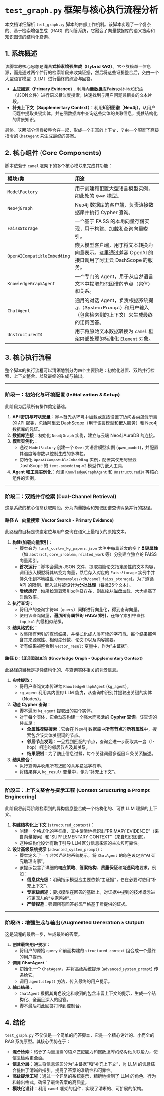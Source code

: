 # `test_graph.py` 框架与核心执行流程分析

本文档详细解析 `test_graph.py` 脚本的内部工作机制。该脚本实现了一个复杂的、基于检索增强生成（RAG）的问答系统，它融合了向量数据库的语义搜索和知识图谱的结构化查询。

## 1. 系统概述

该脚本的核心思想是**混合式检索增强生成（Hybrid RAG）**。它不依赖单一信息源，而是通过两个并行的检索阶段来收集证据，然后将这些证据整合后，交由一个大型语言模型（LLM）进行最终的综合与回答。

- **主证据源（Primary Evidence）**：利用**向量数据库Faiss**对本地知识库（JSON文件）进行语义相似度搜索，快速找到与用户问题最相关的文本片段。
- **补充上下文（Supplementary Context）**：利用**知识图谱（Neo4j）**，从用户问题中提取关键实体，并在图数据库中查询这些实体的关联信息，提供结构化的背景知识。

最终，这两部分信息被整合在一起，形成一个丰富的上下文，交由一个配置了高级指令的 `ChatAgent` 来生成最终的答案。

## 2. 核心组件 (Core Components)

脚本依赖于 `camel` 框架下的多个核心模块来完成其功能：

| 模块/类 | 用途 |
| :--- | :--- |
| `ModelFactory` | 用于创建和配置大型语言模型实例，如此处的 `Qwen` 模型。 |
| `Neo4jGraph` | Neo4j 数据库的客户端，负责连接数据库并执行 Cypher 查询。 |
| `FaissStorage` | 一个基于 FAISS 的本地向量存储实现，用于构建、加载和查询向量索引。 |
| `OpenAICompatibleEmbedding` | 嵌入模型客户端，用于将文本转换为向量表示。这里通过兼容 OpenAI 的接口调用了阿里云 DashScope 的服务。 |
| `KnowledgeGraphAgent` | 一个专门的 Agent，用于从自然语言文本中提取知识图谱的节点（实体）和关系。 |
| `ChatAgent` | 通用的对话 Agent，负责根据系统提示（System Prompt）和用户输入（包含检索到的上下文）来生成最终的连贯回答。 |
| `UnstructuredIO` | 用于将原始文本数据转换为 `camel` 框架内部处理的标准化 `Element` 对象。 |

## 3. 核心执行流程

整个脚本的执行流程可以清晰地划分为四个主要阶段：初始化设置、双路并行检索、上下文整合、以及最终的生成与输出。



---

### **阶段一：初始化与环境配置 (Initialization & Setup)**

此阶段为后续所有操作奠定基础。

1.  **API 密钥与环境变量**：脚本首先从环境中加载或直接设置了访问各类服务所需的 API 密钥，包括阿里云 DashScope（用于语言模型和嵌入服务）和 Neo4j 数据库的凭证。
2.  **数据库连接**：初始化 `Neo4jGraph` 实例，建立与云端 Neo4j AuraDB 的连接。
3.  **模型实例化**：
    *   通过 `ModelFactory` 创建一个 `Qwen` 大语言模型实例 (`qwen_model`)，并配置其温度等参数以控制生成的多样性。
    *   初始化 `OpenAICompatibleEmbedding` 实例，配置其使用阿里云 DashScope 的 `text-embedding-v2` 模型作为嵌入工具。
4.  **Agent 和工具实例化**：创建 `KnowledgeGraphAgent` 和 `UnstructuredIO` 等核心组件的实例。

---

### **阶段二：双路并行检索 (Dual-Channel Retrieval)**

这是系统的核心信息获取阶段，分为向量搜索和知识图谱查询两条并行的路径。

#### **路径 A：向量搜索 (Vector Search - Primary Evidence)**

此路径的目标是快速定位与用户查询在语义上最相关的原始文本。

1.  **构建/加载向量索引**：
    *   脚本会为 `final_custom_kg_papers.json` 文件中每篇论文的多个**关键属性**（如 `abstract`, `core_problem`, `related_work` 等）分别建立独立的 FAISS 向量索引。
    *   **首次运行**：脚本会遍历 JSON 文件，提取每篇论文指定属性的文本内容，调用嵌入模型将其转换为向量，然后存入对应的 `FaissStorage` 实例中并持久化到本地磁盘 (`Myexamples/vdb/camel_faiss_storage`)。为了遵循 API 的限制，嵌入过程被设计为**分批处理**（每批25个文本）。
    *   **后续运行**：如果检测到索引文件已存在，则直接从磁盘加载，大大提高了启动效率。
2.  **执行查询**：
    *   将用户的查询字符串（`query`）同样进行向量化，得到查询向量。
    *   使用该查询向量，**遍历所有属性的 FAISS 索引**，在每个索引中查找 `top_k=1` 的最相似结果。
3.  **结果格式化**：
    *   收集所有索引的查询结果，并格式化成人类可读的字符串。每个结果都包含其来源属性、相似度分数、论文ID以及内容摘要。
    *   所有结果被整合到 `vector_result` 变量中，作为“主证据”。

#### **路径 B：知识图谱查询 (Knowledge Graph - Supplementary Context)**

此路径的目标是提供结构化的、与查询实体相关的背景信息。

1.  **实体提取**：
    *   将用户查询文本传递给 `KnowledgeGraphAgent` (`kg_agent`)。
    *   `kg_agent` 利用其内置的 LLM 能力，从查询中识别并提取出关键的实体（Nodes）。
2.  **动态 Cypher 查询**：
    *   脚本遍历 `kg_agent` 提取出的每个实体。
    *   对于每个实体，它会动态构建一个强大而灵活的 **Cypher 查询**。该查询的特点是：
        *   **全属性模糊搜索**：它会在 Neo4j 数据库中**所有节点**的**所有属性**中，搜索包含该实体关键词的节点。
        *   **邻居节点发现**：一旦找到匹配的节点，查询会进一步获取其一度（1-hop）相连的邻居节点及其关系。
        *   **结果限制**：为了防止信息过载，每个关键词最多返回 5 条关系描述。
3.  **结果整合**：
    *   执行查询并收集所有返回的关系描述字符串。
    *   将结果存入 `kg_result` 变量中，作为“补充上下文”。

---

### **阶段三：上下文整合与提示工程 (Context Structuring & Prompt Engineering)**

此阶段将前两阶段检索到的异构信息整合成一个结构化的、可供 LLM 理解的上下文。

1.  **构建结构化上下文** (`structured_context`)：
    *   创建一个格式化的字符串，其中清晰地标识出“PRIMARY EVIDENCE”（来自向量搜索）和“SUPPLEMENTARY CONTEXT”（来自知识图谱）。
    *   这种结构化设计有助于引导 LLM 区分信息来源的主次和可靠性。
2.  **设计高级系统提示** (`advanced_system_prompt`)：
    *   脚本定义了一个非常详尽的系统提示，将 `ChatAgent` 的角色设定为“AI 研究助理专家”。
    *   该提示包含了详细的**响应策略**、**答案结构**、**质量保证**和**沟通风格**要求，例如：
        *   **信息优先级**：明确指示模型应主要依赖“主证据”，仅在必要时使用“补充上下文”。
        *   **专家级阐述**：要求模型在回答的基础上，对证据中提到的技术概念进行更深入的“专家阐述”。
        *   **严禁捏造**：强调所有回答必须严格基于所提供的证据。

---

### **阶段四：增强生成与输出 (Augmented Generation & Output)**

这是流程的最后一步，生成最终的答案。

1.  **创建最终用户提示**：
    *   将用户的原始 `query` 和前面构建的 `structured_context` 组合成一个最终的用户提示。
2.  **调用 ChatAgent**：
    *   初始化一个 `ChatAgent`，并将高级系统提示 (`advanced_system_prompt`) 传递给它。
    *   调用 `agent.step()` 方法，传入最终的用户提示。
3.  **输出结果**：
    *   `ChatAgent` 根据其角色设定和收到的包含丰富上下文的提示，生成一个结构化、全面且深入的回答。
    *   脚本最后将此回答打印到控制台。

## 4. 结论

`test_graph.py` 不仅仅是一个简单的问答脚本，它是一个精心设计的、小而全的 RAG 系统原型。其核心优势在于：

- **混合检索**：结合了向量搜索的语义匹配能力和图数据库的结构化关联能力，使信息检索更全面。
- **信息分层**：通过将信息源区分为“主证据”和“补充上下文”，为 LLM 的信息综合提供了清晰的指引，提高了答案的准确性和可靠性。
- **高级提示工程**：通过一个详尽的系统提示，精确地控制了 LLM 的角色、行为和输出格式，确保了最终答案的高质量。
- **模块化设计**：利用 `camel` 框架的组件，实现了清晰的、可扩展的架构。
